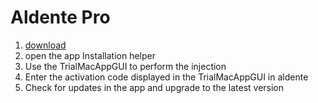 # Aldente Pro

1. [download](https://github.com/TrialAppleApp/trial-macOS-app/releases/tag/aldente)
2. open the app Installation helper
3. Use the TrialMacAppGUI to perform the injection
4. Enter the activation code displayed in the TrialMacAppGUI in aldente
5. Check for updates in the app and upgrade to the latest version
